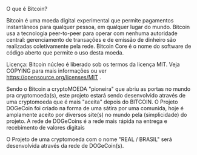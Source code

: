 O que é Bitcoin?

Bitcoin é uma moeda digital experimental que permite pagamentos instantâneos para qualquer pessoa, em qualquer lugar do mundo. Bitcoin usa a tecnologia peer-to-peer para operar com nenhuma autoridade central: gerenciamento de transações e de emissão de dinheiro são realizadas coletivamente pela rede. Bitcoin Core é o nome do software de código aberto que permite o uso desta moeda.

Licença: 
Bitcoin núcleo é liberado sob os termos da licença MIT. Veja COPYING para mais informações ou ver https://opensource.org/licenses/MIT .


Sendo o Bitcoin a cryptoMOEDA "pioneira" que abriu as portas no mundo pra cryptomoeda(s), este projeto estará sendo desenvolvido através de uma cryptomoeda que é mais "aceita" depois do BITCOIN. O Projeto DOGeCoin foi criado na forma de uma sátira por uma comunida, hoje é amplamente aceito por diversos site(s) no mundo pela (simplicidade) do projeto. A rede de DOGeCoins é a rede mais rápida na entrega e recebimento de valores digitais

O Projeto de uma cryptomoeda com o nome "REAL / BRASIL" será desenvolvida através da rede de DOGeCoin(s).
